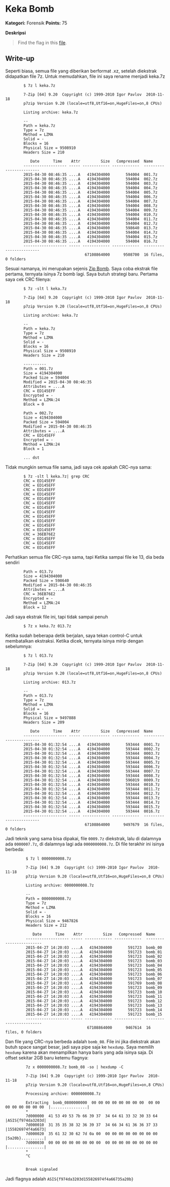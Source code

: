 # Keka Bomb

**Kategori:** Forensik
**Points:** 75

**Deskripsi**

> Find the flag in this [file](soal/keka_bomb_9e0f1863259c578f3231b5cfbc10e258).
  
## Write-up

Seperti biasa, semua file yang diberikan berformat .xz, setelah diekstrak didapatkan file 7z. 
Untuk memudahkan, file ini saya rename menjadi keka.7z
            
            $ 7z l keka.7z

            7-Zip [64] 9.20  Copyright (c) 1999-2010 Igor Pavlov  2010-11-18
            p7zip Version 9.20 (locale=utf8,Utf16=on,HugeFiles=on,8 CPUs)
            
            Listing archive: keka.7z
            
            --
            Path = keka.7z
            Type = 7z
            Method = LZMA
            Solid = -
            Blocks = 16
            Physical Size = 9508910
            Headers Size = 210
            
               Date      Time    Attr         Size   Compressed  Name
            ------------------- ----- ------------ ------------  ------------------------
            2015-04-30 08:46:35 ....A   4194304000       594004  001.7z
            2015-04-30 08:46:35 ....A   4194304000       594004  002.7z
            2015-04-30 08:46:35 ....A   4194304000       594004  003.7z
            2015-04-30 08:46:35 ....A   4194304000       594004  004.7z
            2015-04-30 08:46:35 ....A   4194304000       594004  005.7z
            2015-04-30 08:46:35 ....A   4194304000       594004  006.7z
            2015-04-30 08:46:35 ....A   4194304000       594004  007.7z
            2015-04-30 08:46:35 ....A   4194304000       594004  008.7z
            2015-04-30 08:46:35 ....A   4194304000       594004  009.7z
            2015-04-30 08:46:35 ....A   4194304000       594004  010.7z
            2015-04-30 08:46:35 ....A   4194304000       594004  011.7z
            2015-04-30 08:46:35 ....A   4194304000       594004  012.7z
            2015-04-30 08:46:35 ....A   4194304000       598640  013.7z
            2015-04-30 08:46:35 ....A   4194304000       594004  014.7z
            2015-04-30 08:46:35 ....A   4194304000       594004  015.7z
            2015-04-30 08:46:35 ....A   4194304000       594004  016.7z
            ------------------- ----- ------------ ------------  ------------------------
                                       67108864000      9508700  16 files, 0 folders


Sesuai namanya, ini merupakan sejenis [Zip Bomb](https://en.wikipedia.org/wiki/Zip_bomb). 
Saya coba ekstrak file pertama, ternyata isinya 7z bomb lagi. Saya butuh strategi baru. Pertama saya cek CRC filenya:

            $ 7z -slt l keka.7z
            
            7-Zip [64] 9.20  Copyright (c) 1999-2010 Igor Pavlov  2010-11-18
            p7zip Version 9.20 (locale=utf8,Utf16=on,HugeFiles=on,8 CPUs)
            
            Listing archive: keka.7z
            
            --
            Path = keka.7z
            Type = 7z
            Method = LZMA
            Solid = -
            Blocks = 16
            Physical Size = 9508910
            Headers Size = 210
            
            ----------
            Path = 001.7z
            Size = 4194304000
            Packed Size = 594004
            Modified = 2015-04-30 08:46:35
            Attributes = ....A
            CRC = ED145EFF
            Encrypted = -
            Method = LZMA:24
            Block = 0
            
            Path = 002.7z
            Size = 4194304000
            Packed Size = 594004
            Modified = 2015-04-30 08:46:35
            Attributes = ....A
            CRC = ED145EFF
            Encrypted = -
            Method = LZMA:24
            Block = 1
            
            ... dst 
            
Tidak mungkin semua file sama, jadi saya cek apakah CRC-nya sama:

            $ 7z -slt l keka.7z| grep CRC
            CRC = ED145EFF
            CRC = ED145EFF
            CRC = ED145EFF
            CRC = ED145EFF
            CRC = ED145EFF
            CRC = ED145EFF
            CRC = ED145EFF
            CRC = ED145EFF
            CRC = ED145EFF
            CRC = ED145EFF
            CRC = ED145EFF
            CRC = ED145EFF
            CRC = 36EB76E2
            CRC = ED145EFF
            CRC = ED145EFF
            CRC = ED145EFF

Perhatikan semua file CRC-nya sama, tapi Ketika sampai file ke 13, dia beda sendiri 

            Path = 013.7z
            Size = 4194304000
            Packed Size = 598640
            Modified = 2015-04-30 08:46:35
            Attributes = ....A
            CRC = 36EB76E2
            Encrypted = -
            Method = LZMA:24
            Block = 12

Jadi saya ekstrak file ini, tapi tidak sampai penuh 

            $ 7z x keka.7z 013.7z
            
Ketika sudah beberapa detik berjalan, saya tekan control-C untuk membatalkan ekstraksi. Ketika dicek, ternyata isinya mirip dengan sebelumnya:

            $ 7z l 013.7z 
            
            7-Zip [64] 9.20  Copyright (c) 1999-2010 Igor Pavlov  2010-11-18
            p7zip Version 9.20 (locale=utf8,Utf16=on,HugeFiles=on,8 CPUs)
            
            Listing archive: 013.7z
            
            --
            Path = 013.7z
            Type = 7z
            Method = LZMA
            Solid = -
            Blocks = 16
            Physical Size = 9497888
            Headers Size = 209
            
               Date      Time    Attr         Size   Compressed  Name
            ------------------- ----- ------------ ------------  ------------------------
            2015-04-30 01:32:54 ....A   4194304000       593444  0001.7z
            2015-04-30 01:32:54 ....A   4194304000       593444  0002.7z
            2015-04-30 01:32:54 ....A   4194304000       593444  0003.7z
            2015-04-30 01:32:54 ....A   4194304000       593444  0004.7z
            2015-04-30 01:32:54 ....A   4194304000       593444  0005.7z
            2015-04-30 01:32:54 ....A   4194304000       593444  0006.7z
            2015-04-30 01:32:54 ....A   4194304000       593444  0007.7z
            2015-04-30 01:32:54 ....A   4194304000       593444  0008.7z
            2015-04-30 01:32:54 ....A   4194304000       596019  0009.7z
            2015-04-30 01:32:54 ....A   4194304000       593444  0010.7z
            2015-04-30 01:32:54 ....A   4194304000       593444  0011.7z
            2015-04-30 01:32:54 ....A   4194304000       593444  0012.7z
            2015-04-30 01:32:54 ....A   4194304000       593444  0013.7z
            2015-04-30 01:32:54 ....A   4194304000       593444  0014.7z
            2015-04-30 01:32:54 ....A   4194304000       593444  0015.7z
            2015-04-30 01:32:54 ....A   4194304000       593444  0016.7z
            ------------------- ----- ------------ ------------  ------------------------
                                       67108864000      9497679  16 files, 0 folders


            
Jadi teknik yang sama bisa dipakai, file `0009.7z` diekstrak, lalu di dalamnya ada `0000007.7z`, 
di dalamnya lagi ada `0000000008.7z`. Di file terakhir ini isinya berbeda:
             
             $ 7z l 0000000008.7z            
             
             7-Zip [64] 9.20  Copyright (c) 1999-2010 Igor Pavlov  2010-11-18
             p7zip Version 9.20 (locale=utf8,Utf16=on,HugeFiles=on,8 CPUs)
             
             Listing archive: 0000000008.7z
             
             --
             Path = 0000000008.7z
             Type = 7z
             Method = LZMA
             Solid = -
             Blocks = 16
             Physical Size = 9467826
             Headers Size = 212
             
                Date      Time    Attr         Size   Compressed  Name
             ------------------- ----- ------------ ------------  ------------------------
             2015-04-27 14:20:03 ....A   4194304000       591723  bomb_00
             2015-04-27 14:20:03 ....A   4194304000       591723  bomb_01
             2015-04-27 14:20:03 ....A   4194304000       591723  bomb_02
             2015-04-27 14:20:03 ....A   4194304000       591723  bomb_03
             2015-04-27 14:20:03 ....A   4194304000       591723  bomb_04
             2015-04-27 14:20:03 ....A   4194304000       591723  bomb_05
             2015-04-27 14:20:03 ....A   4194304000       591723  bomb_06
             2015-04-27 14:20:03 ....A   4194304000       591723  bomb_07
             2015-04-27 14:20:03 ....A   4194304000       591769  bomb_08
             2015-04-27 14:20:03 ....A   4194304000       591723  bomb_09
             2015-04-27 14:20:03 ....A   4194304000       591723  bomb_10
             2015-04-27 14:20:03 ....A   4194304000       591723  bomb_11
             2015-04-27 14:20:03 ....A   4194304000       591723  bomb_12
             2015-04-27 14:20:03 ....A   4194304000       591723  bomb_13
             2015-04-27 14:20:03 ....A   4194304000       591723  bomb_14
             2015-04-27 14:20:03 ....A   4194304000       591723  bomb_15
             ------------------- ----- ------------ ------------  ------------------------
                                        67108864000      9467614  16 files, 0 folders
            
Dan file yang CRC-nya berbeda adalah `bomb_08`. 
File ini jika diekstrak akan butuh space sangat besar, jadi saya pipe saja ke `hexdump`. Saya memilih `hexdump` 
karena akan menampilkan hanya baris yang ada isinya saja. Di offset sekitar 2GB baru ketemu flagnya:
 
             7z x 0000000008.7z bomb_08 -so | hexdump -C
             
             7-Zip [64] 9.20  Copyright (c) 1999-2010 Igor Pavlov  2010-11-18
             p7zip Version 9.20 (locale=utf8,Utf16=on,HugeFiles=on,8 CPUs)
             
             Processing archive: 0000000008.7z
             
             Extracting  bomb_0800000000  00 00 00 00 00 00 00 00  00 00 00 00 00 00 00 00  |................|
             *
             7d000000  41 53 49 53 7b 66 39 37  34 64 61 33 32 30 33 64  |ASIS{f974da3203d|
             7d000010  31 35 35 38 32 36 39 37  34 66 34 61 36 36 37 33  |155826974f4a6673|
             7d000020  35 61 32 30 62 7d 0a 00  00 00 00 00 00 00 00 00  |5a20b}..........|
             7d000030  00 00 00 00 00 00 00 00  00 00 00 00 00 00 00 00  |................|
             *
             ^C
             
             
             Break signaled

Jadi flagnya adalah `ASIS{f974da3203d155826974f4a66735a20b}`
